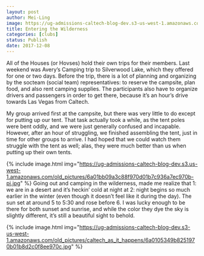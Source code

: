 ```yaml
---
layout: post
author: Mei-Ling
image: https://ug-admissions-caltech-blog-dev.s3-us-west-1.amazonaws.com/old_pictures/caltech_as_it_happens/6a0105349b8251970b01b8d2c0f8e0970c.jpg
title: Entering the Wilderness
categories: [clubs]
status: Publish
date: 2017-12-08
---
```


All of the Houses (or Hovses) hold their own trips for their members. Last weekend was Avery’s Camping trip to Silverwood Lake, which they offered for one or two days. Before the trip, there is a lot of planning and organizing by the socteam (social team) representatives: to reserve the campsite, plan food, and also rent camping supplies. The participants also have to organize drivers and passengers in order to get there, because it’s an hour’s drive towards Las Vegas from Caltech.

My group arrived first at the campsite, but there was very little to do except for putting up our tent. That task actually took a while, as the tent poles were bent oddly, and we were just generally confused and incapable. However, after an hour of struggling, we finished assembling the tent, just in time for other groups to arrive. I had hoped that we could watch them struggle with the tent as well; alas, they were much better than us when putting up their own tents.


{% include image.html img="https://ug-admissions-caltech-blog-dev.s3.us-west-1.amazonaws.com/old_pictures/6a01bb09a3c88f970d01b7c936a7ec970b-pi.jpg" %}
Going out and camping in the wilderness, made me realize that 1: we are in a desert and it’s heckin’ cold at night at 2: night begins so much earlier in the winter (even though it doesn’t feel like it during the day). The sun set at around 5 to 5:30 and rose before 6. I was lucky enough to be there for both sunset and sunrise, and while the color they dye the sky is slightly different, it’s still a beautiful sight to behold.


{% include image.html img="https://ug-admissions-caltech-blog-dev.s3-us-west-1.amazonaws.com/old_pictures/caltech_as_it_happens/6a0105349b8251970b01b8d2c0f8ee970c.jpg" %}
